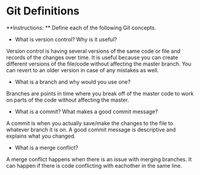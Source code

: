 # Git Definitions

**Instructions: ** Define each of the following Git concepts.

* What is version control?  Why is it useful?

Version control is having several versions of the same code or file and records of the changes over time. It is useful because you can create different versions of the file/code without affecting the master branch. You can revert to an older version in case of any mistakes as well.

* What is a branch and why would you use one?

Branches are points in time where you break off of the master code to work on parts of the code without affecting the master.

* What is a commit? What makes a good commit message?

A commit is when you actually save/make the changes to the file to whatever branch it is on. A good commit message is descriptive and explains what you changed.

* What is a merge conflict?

A merge conflict happens when there is an issue with merging branches. It can happen if there is code conflicting with eachother in the same line.